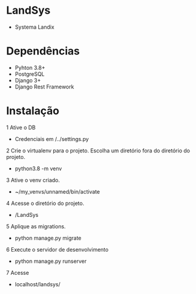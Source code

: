 # LandSys
- Systema Landix

# Dependências
- Pyhton 3.8+
- PostgreSQL
- Django 3+ 
- Django Rest Framework

# Instalação
1 Ative o DB
- Credenciais em /../settings.py

2 Crie o virtualenv para o projeto. Escolha um diretório fora do diretório do projeto.
- python3.8 -m venv

3 Ative o venv criado.
- ~/my_venvs/unnamed/bin/activate

4 Acesse o diretório do projeto.
- /LandSys

5 Aplique as migrations.
- python manage.py migrate

6 Execute o servidor de desenvolvimento
- python manage.py runserver

7 Acesse
- localhost/landsys/
